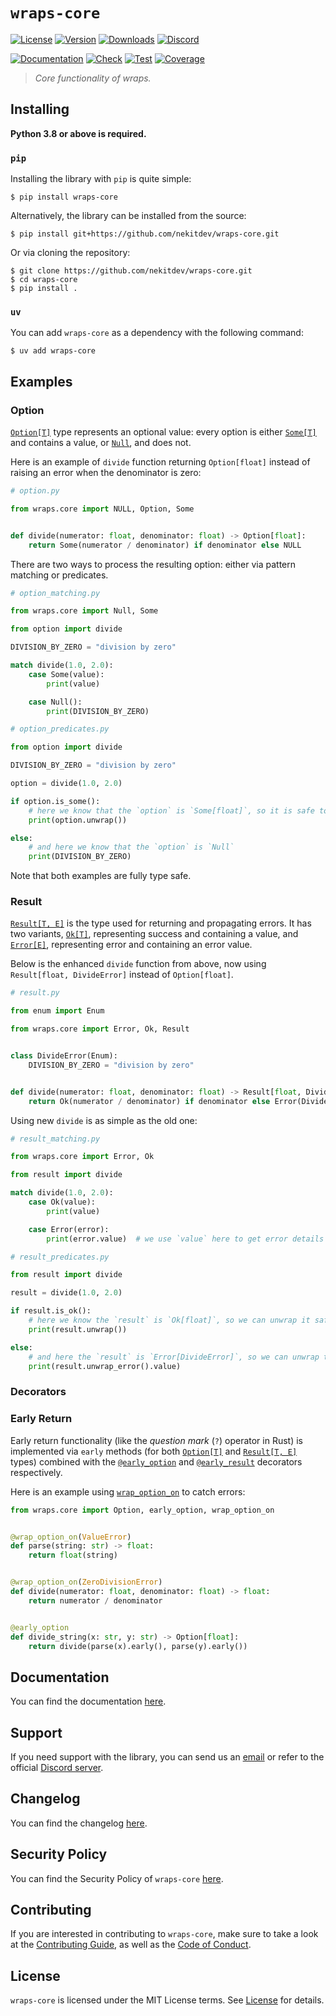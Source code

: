 # `wraps-core`

[![License][License Badge]][License]
[![Version][Version Badge]][Package]
[![Downloads][Downloads Badge]][Package]
[![Discord][Discord Badge]][Discord]

[![Documentation][Documentation Badge]][Documentation]
[![Check][Check Badge]][Actions]
[![Test][Test Badge]][Actions]
[![Coverage][Coverage Badge]][Coverage]

> *Core functionality of wraps.*

## Installing

**Python 3.8 or above is required.**

### `pip`

Installing the library with `pip` is quite simple:

```console
$ pip install wraps-core
```

Alternatively, the library can be installed from the source:

```console
$ pip install git+https://github.com/nekitdev/wraps-core.git
```

Or via cloning the repository:

```console
$ git clone https://github.com/nekitdev/wraps-core.git
$ cd wraps-core
$ pip install .
```

### `uv`

You can add `wraps-core` as a dependency with the following command:

```console
$ uv add wraps-core
```

## Examples

### Option

[`Option[T]`][wraps.core.option.Option] type represents an optional value: every option is either
[`Some[T]`][wraps.core.option.Some] and contains a value, or [`Null`][wraps.core.option.Null],
and does not.

Here is an example of `divide` function returning `Option[float]` instead of raising an error when
the denominator is zero:

```python
# option.py

from wraps.core import NULL, Option, Some


def divide(numerator: float, denominator: float) -> Option[float]:
    return Some(numerator / denominator) if denominator else NULL
```

There are two ways to process the resulting option: either via pattern matching or predicates.

```python
# option_matching.py

from wraps.core import Null, Some

from option import divide

DIVISION_BY_ZERO = "division by zero"

match divide(1.0, 2.0):
    case Some(value):
        print(value)

    case Null():
        print(DIVISION_BY_ZERO)
```

```python
# option_predicates.py

from option import divide

DIVISION_BY_ZERO = "division by zero"

option = divide(1.0, 2.0)

if option.is_some():
    # here we know that the `option` is `Some[float]`, so it is safe to unwrap it
    print(option.unwrap())

else:
    # and here we know that the `option` is `Null`
    print(DIVISION_BY_ZERO)
```

Note that both examples are fully type safe.

### Result

[`Result[T, E]`][wraps.core.result.Result] is the type used for returning and propagating errors.
It has two variants, [`Ok[T]`][wraps.core.result.Ok], representing success and containing a value,
and [`Error[E]`][wraps.core.result.Error], representing error and containing an error value.

Below is the enhanced `divide` function from above, now using `Result[float, DivideError]`
instead of `Option[float]`.

```python
# result.py

from enum import Enum

from wraps.core import Error, Ok, Result


class DivideError(Enum):
    DIVISION_BY_ZERO = "division by zero"


def divide(numerator: float, denominator: float) -> Result[float, DivideError]:
    return Ok(numerator / denominator) if denominator else Error(DivideError.DIVISION_BY_ZERO)
```

Using new `divide` is as simple as the old one:

```python
# result_matching.py

from wraps.core import Error, Ok

from result import divide

match divide(1.0, 2.0):
    case Ok(value):
        print(value)

    case Error(error):
        print(error.value)  # we use `value` here to get error details
```

```python
# result_predicates.py

from result import divide

result = divide(1.0, 2.0)

if result.is_ok():
    # here we know the `result` is `Ok[float]`, so we can unwrap it safely
    print(result.unwrap())

else:
    # and here the `result` is `Error[DivideError]`, so we can unwrap the error safely
    print(result.unwrap_error().value)
```

### Decorators

### Early Return

Early return functionality (like the *question mark* (`?`) operator in Rust) is implemented via
`early` methods (for both [`Option[T]`][wraps.core.option.Option]
and [`Result[T, E]`][wraps.core.result.Result] types) combined with the
[`@early_option`][wraps.core.early.decorators.early_option] and
[`@early_result`][wraps.core.early.decorators.early_result] decorators respectively.

Here is an example using [`wrap_option_on`][wraps.core.option.wrap_option_on] to catch errors:

```python
from wraps.core import Option, early_option, wrap_option_on


@wrap_option_on(ValueError)
def parse(string: str) -> float:
    return float(string)


@wrap_option_on(ZeroDivisionError)
def divide(numerator: float, denominator: float) -> float:
    return numerator / denominator


@early_option
def divide_string(x: str, y: str) -> Option[float]:
    return divide(parse(x).early(), parse(y).early())
```

## Documentation

You can find the documentation [here][Documentation].

## Support

If you need support with the library, you can send us an [email][Email]
or refer to the official [Discord server][Discord].

## Changelog

You can find the changelog [here][Changelog].

## Security Policy

You can find the Security Policy of `wraps-core` [here][Security].

## Contributing

If you are interested in contributing to `wraps-core`, make sure to take a look at the
[Contributing Guide][Contributing Guide], as well as the [Code of Conduct][Code of Conduct].

## License

`wraps-core` is licensed under the MIT License terms. See [License][License] for details.

[Email]: mailto:support@nekit.dev

[Discord]: https://nekit.dev/chat

[Actions]: https://github.com/nekitdev/wraps-core/actions

[Changelog]: https://github.com/nekitdev/wraps-core/blob/main/CHANGELOG.md
[Code of Conduct]: https://github.com/nekitdev/wraps-core/blob/main/CODE_OF_CONDUCT.md
[Contributing Guide]: https://github.com/nekitdev/wraps-core/blob/main/CONTRIBUTING.md
[Security]: https://github.com/nekitdev/wraps-core/blob/main/SECURITY.md

[License]: https://github.com/nekitdev/wraps-core/blob/main/LICENSE

[Package]: https://pypi.org/project/wraps-core
[Coverage]: https://codecov.io/gh/nekitdev/wraps-core
[Documentation]: https://nekitdev.github.io/wraps-core

[Discord Badge]: https://img.shields.io/discord/728012506899021874
[License Badge]: https://img.shields.io/pypi/l/wraps-core
[Version Badge]: https://img.shields.io/pypi/v/wraps-core
[Downloads Badge]: https://img.shields.io/pypi/dm/wraps-core

[Documentation Badge]: https://github.com/nekitdev/wraps-core/workflows/docs/badge.svg
[Check Badge]: https://github.com/nekitdev/wraps-core/workflows/check/badge.svg
[Test Badge]: https://github.com/nekitdev/wraps-core/workflows/test/badge.svg
[Coverage Badge]: https://codecov.io/gh/nekitdev/wraps-core/branch/main/graph/badge.svg

[wraps-decorators]: https://github.com/nekitdev/wraps-decorators

[wraps.core.option.Option]: https://nekitdev.github.io/wraps-core/reference/option#wraps.core.option.Option
[wraps.core.option.Some]: https://nekitdev.github.io/wraps-core/reference/option#wraps.core.option.Some
[wraps.core.option.Null]: https://nekitdev.github.io/wraps-core/reference/option#wraps.core.option.Null

[wraps.core.option.wrap_option_on]: https://nekitdev.github.io/wraps-core/reference/option#wraps.core.option.wrap_option_on

[wraps.core.result.Result]: https://nekitdev.github.io/wraps-core/reference/result#wraps.core.result.Result
[wraps.core.result.Ok]: https://nekitdev.github.io/wraps-core/reference/result#wraps.core.result.Ok
[wraps.core.result.Error]: https://nekitdev.github.io/wraps-core/reference/result#wraps.core.result.Error

[wraps.core.early.decorators.early_option]: https://nekitdev.github.io/wraps-core/reference/early/decorators#wraps.core.early.decorators.early_option
[wraps.core.early.decorators.early_result]: https://nekitdev.github.io/wraps-core/reference/early/decorators#wraps.core.early.decorators.early_result

